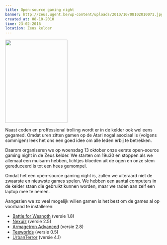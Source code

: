 ```yaml
---
title: Open-source gaming night
banner: http://zeus.ugent.be/wp-content/uploads/2010/10/08102010071.jpg
created_at: 08-10-2010
time: 23-02-2016
location: Zeus kelder
---
```


<img src="http://zeus.ugent.be/wp-content/uploads/2010/10/08102010071.jpg" alt="" title="08102010071" width="200" height="267" class="alignright size-full wp-image-565" />

Naast coden en proffessional trolling wordt er in de kelder ook wel eens gegamed. Omdat uren zitten gamen op de Atari nogal asociaal is (volgens sommigen) leek het ons een goed idee om alle leden erbij te betrekken.

Daarom organiseren we op woensdag 13 oktober onze eerste open-source gaming night in de Zeus kelder. We starten om 19u30 en stoppen als we allemaal een muisarm hebben, lichtjes bloeden uit de ogen en onze stem gereduceerd is tot een hees gemompel.

Omdat het een open-source gaming night is, zullen we uiteraard niet de zwaarste en nieuwste games spelen. We hebben een aantal computers in de kelder staan die gebruikt kunnen worden, maar we raden aan zelf een laptop mee te nemen.

Aangezien we zo veel mogelijk willen gamen is het best om de games al op voorhand te installeren:

<ul>
<li><a href="http://www.wesnoth.org/">Battle for Wesnoth</a> (versie 1.8)</li>
<li><a href="http://alientrap.org/nexuiz/">Nexuiz</a> (versie 2.5)</li>
<li><a href="http://armagetronad.net/">Armagetron Advanced</a> (versie 2.8)</li>
<li><a href="http://www.teeworlds.com/">Teeworlds</a> (versie 0.5)</li>
<li><a href="http://www.urbanterror.info/news/home/">UrbanTerror</a> (versie 4.1)</li>
</ul>